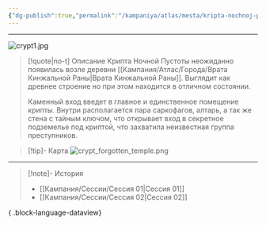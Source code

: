 ```yaml
---
{"dg-publish":true,"permalink":"/kampaniya/atlas/mesta/kripta-nochnoj-pustoty/","tags":["location/dungeon"],"created":"2025-01-08T08:30:48.473+03:00","updated":"2025-01-09T10:29:04.941+03:00"}
---
```



<hr></hr>

![crypt1.jpg](/img/user/%D0%90%D1%81%D1%81%D0%B5%D1%82%D1%8B/%D0%90%D1%82%D0%BB%D0%B0%D1%81/crypt1.jpg)


> [!quote|no-t] Описание
>Крипта Ночной Пустоты неожиданно появилась возле деревни [[Кампания/Атлас/Города/Врата Кинжальной Раны\|Врата Кинжальной Раны]]. Выглядит как древнее строение но при этом находится в отличном состоянии. 
>
>Каменный вход введет в главное и единственное помещение крипты. Внутри располагается пара саркофагов, алтарь, а так же стена с тайным ключом, что открывает вход в секретное подземелье под криптой, что захватила неизвестная группа преступников.


> [!tip]- Карта
> ![crypt_forgotten_temple.png](/img/user/%D0%90%D1%81%D1%81%D0%B5%D1%82%D1%8B/%D0%90%D1%82%D0%BB%D0%B0%D1%81/crypt_forgotten_temple.png)

<hr></hr>


> [!note]- История
>  - [[Кампания/Сессии/Сессия 01\|Сессия 01]]
> - [[Кампания/Сессии/Сессия 02\|Сессия 02]]
> 
{ .block-language-dataview}
